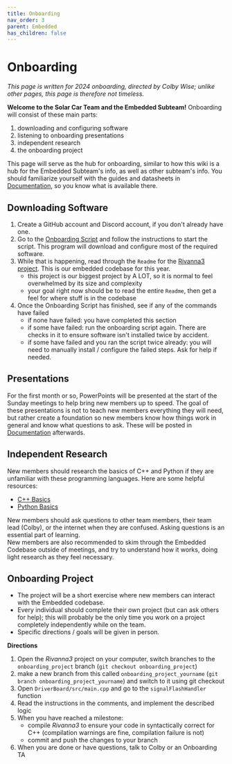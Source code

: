 ```yaml
---
title: Onboarding
nav_order: 3
parent: Embedded
has_children: false
---
```

# Onboarding

*This page is written for 2024 onboarding, directed by Colby Wise; unlike other pages, this page is therefore not timeless.*

**Welcome to the Solar Car Team and the Embedded Subteam!** Onboarding will consist of these main parts:
1. downloading and configuring software
2. listening to onboarding presentations
3. independent research
4. the onboarding project

This page will serve as the hub for onboarding, similar to how this wiki is a hub for the Embedded Subteam's info, as well as other subteam's info. You should familiarize yourself with the guides and datasheets in [Documentation](https://solarcaratuva.github.io/Embedded/documentation.html), so you know what is available there. 

## Downloading Software

1. Create a GitHub account and Discord account, if you don't already have one.
2. Go to the [Onboarding Script](https://github.com/solarcaratuva/Onboarding_Installer) and follow the instructions to start the script. This program will download and configure most of the required software. 
3. While that is happening, read through the `Readme` for the [Rivanna3 project](https://github.com/solarcaratuva/Rivanna3). This is our embedded codebase for this year.
    - this project is our biggest project by A LOT, so it is normal to feel overwhelmed by its size and complexity 
    - your goal right now should be to read the entire `Readme`, then get a feel for where stuff is in the codebase
4. Once the Onboarding Script has finished, see if any of the commands have failed
    - if none have failed: you have completed this section
    - if some have failed: run the onboarding script again. There are checks in it to ensure software isn't installed twice by accident.
    - if some have failed and you ran the script twice already: you will need to manually install / configure the failed steps. Ask for help if needed.

## Presentations

For the first month or so, PowerPoints will be presented at the start of the Sunday meetings to help bring new members up to speed. The goal of these presentations is not to teach new members everything they will need, but rather create a foundation so new members know how things work in general and know what questions to ask. These will be posted in [Documentation](https://solarcaratuva.github.io/Embedded/documentation.html) afterwards. 

## Independent Research

New members should research the basics of C++ and Python if they are unfamiliar with these programming languages. Here are some helpful resources:
- [C++ Basics](https://www.w3schools.com/cpp/default.asp)
- [Python Basics](https://www.w3schools.com/python/)

New members should ask questions to other team members, their team lead (Colby), or the internet when they are confused. Asking questions is an essential part of learning. <br>
New members are also recommended to skim through the Embedded Codebase outside of meetings, and try to understand how it works, doing light research as they feel necessary. 

## Onboarding Project

- The project will be a short exercise where new members can interact with the Embedded codebase.
- Every individual should complete their own project (but can ask others for help); this will probably be the only time you work on a project completely independently while on the team.
- Specific directions / goals will be given in person. 

**Directions**
1. Open the *Rivanna3* project on your computer, switch branches to the `onboarding_project` branch (`git checkout onboarding_project`)
2. make a new branch from this called `onboarding_project_yourname` (`git branch onboarding_project_yourname`) and switch to it using git checkout
3. Open `DriverBoard/src/main.cpp` and go to the `signalFlashHandler` function
4. Read the instructions in the comments, and implement the described logic
5. When you have reached a milestone:
    - compile *Rivanna3* to ensure your code in syntactically correct for C++ (compilation warnings are fine, compilation failure is not)
    - commit and push the changes to your branch
6. When you are done or have questions, talk to Colby or an Onboarding TA
